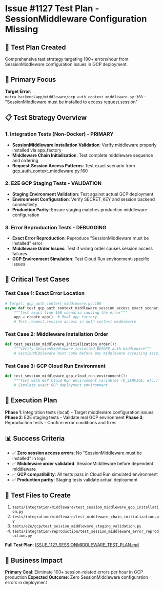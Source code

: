 # Issue #1127 Test Plan - SessionMiddleware Configuration Missing

## 🚨 **Test Plan Created**
Comprehensive test strategy targeting 100+ errors/hour from SessionMiddleware configuration issues in GCP deployment.

## 🎯 **Primary Focus**
**Target Error**: `netra_backend/app/middleware/gcp_auth_context_middleware.py:160` - "SessionMiddleware must be installed to access request.session"

## 📋 **Test Strategy Overview**

### **1. Integration Tests (Non-Docker) - PRIMARY**
- **SessionMiddleware Installation Validation**: Verify middleware properly installed via app_factory
- **Middleware Chain Initialization**: Test complete middleware sequence and ordering
- **Request.Session Access Patterns**: Test exact scenario from gcp_auth_context_middleware.py:160

### **2. E2E GCP Staging Tests - VALIDATION**
- **Staging Environment Validation**: Test against actual GCP deployment
- **Environment Configuration**: Verify SECRET_KEY and session backend connectivity
- **Production Parity**: Ensure staging matches production middleware configuration

### **3. Error Reproduction Tests - DEBUGGING**
- **Exact Error Reproduction**: Reproduce "SessionMiddleware must be installed" error
- **Middleware Order Issues**: Test if wrong order causes session access failures
- **GCP Environment Simulation**: Test Cloud Run environment-specific issues

## 🎯 **Critical Test Cases**

### **Test Case 1: Exact Error Location**
```python
# Target: gcp_auth_context_middleware.py:160
async def test_gcp_auth_context_middleware_session_access_exact_scenario():
    """Test exact line 160 scenario causing the error"""
    app = create_app()  # Real app factory
    # Test request.session access in auth context middleware
```

### **Test Case 2: Middleware Installation Order**
```python
def test_session_middleware_initialization_order():
    """Verify SessionMiddleware installed BEFORE auth middleware"""
    # SessionMiddleware must come before any middleware accessing sessions
```

### **Test Case 3: GCP Cloud Run Environment**
```python
def test_session_middleware_gcp_cloud_run_environment():
    """Test with GCP Cloud Run environment variables (K_SERVICE, etc.)"""
    # Simulate exact GCP deployment environment
```

## 🚀 **Execution Plan**

**Phase 1**: Integration tests (local) - Target middleware configuration issues
**Phase 2**: E2E staging tests - Validate real GCP environment
**Phase 3**: Reproduction tests - Confirm error conditions and fixes

## 📊 **Success Criteria**
- ✅ **Zero session access errors**: No "SessionMiddleware must be installed" in logs
- ✅ **Middleware order validated**: SessionMiddleware before dependent middleware
- ✅ **GCP compatibility**: All tests pass in Cloud Run simulated environment
- ✅ **Production parity**: Staging tests validate actual deployment

## 📂 **Test Files to Create**
1. `tests/integration/middleware/test_session_middleware_gcp_installation.py`
2. `tests/integration/middleware/test_middleware_chain_initialization.py`
3. `tests/e2e/gcp/test_session_middleware_staging_validation.py`
4. `tests/integration/reproduction/test_session_middleware_error_reproduction.py`

**Full Test Plan**: [ISSUE_1127_SESSIONMIDDLEWARE_TEST_PLAN.md](ISSUE_1127_SESSIONMIDDLEWARE_TEST_PLAN.md)

## 🎯 **Business Impact**
**Primary Goal**: Eliminate 100+ session-related errors per hour in GCP production
**Expected Outcome**: Zero SessionMiddleware configuration errors in deployment